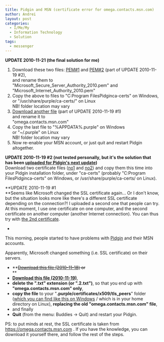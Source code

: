 ```yaml
---
title: Pidgin and MSN (certificate error for omega.contacts.msn.com)
author: Andrei
layout: post
categories:
  - I/Me/My
  - Information Technology
  - Solution
tags:
  - messenger
---
```

**UPDATE 2010-11-21 (the final solution for me)**

1.  Download these two files: [PEM#1][1] and [PEM#2][2] (part of UPDATE 2010-11-19 #2),  
    and rename them to  
    "Microsoft\_Secure\_Server\_Authority\_2010.pem" and  
    "Microsoft\_Internet\_Authority_2010.pem"
2.  Copy the above to files to "C:Program FilesPidginca-certs" on Windows,  
    or "/usr/share/purple/ca-certs/" on Linux  
    NB! folder location may vary
3.  [Download another file][3] (part of UPDATE 2010-11-19 #1)  
    and rename it to  
    "omega.contacts.msn.com"
4.  Copy the last file to "%APPDATA%.purple" on Windows  
    or "~/.purple" on Linux  
    NB! folder location may vary
5.  Now re-enable your MSN account, or just quit and restart Pidgin altogether.

**UPDATE 2010-11-19 #2 (not tested personally, but it's the solution that has been [uploaded for Pidgin's next update][4])**  
Download two certificate files ([no1][1] and [no2][2]) and copy them this time into your Pidgin installation folder, under "ca-certs" (probably "C:Program FilesPidginca-certs" on Windows, or /usr/share/purple/ca-certs/ on Linux).

**UPDATE 2010-11-19 #1  
**Seems like Microsoft changed the SSL certificate again... Or I don't know, but the situation looks more like there's a different SSL certificate depending on the connection?! I uploaded a second one that people can try. At this moment, I use one certificate on one computer, and the second certificate on another computer (another Internet connection). You can thus try with [the 2nd certificate][3].

-

This morning, people started to have problems with [Pidgin][5] and their MSN accounts.

Apparently, Microsoft changed something (i.e. SSL certificate) on their servers.

*   **<span style="text-decoration: line-through;"><a href="http://files.andreineculau.com/projects/pidgin/omega.contacts.msn.com.txt">Download this file (2010-11-18)</a> or </span>  
    **
*   **[Download this file (2010-11-19)][3]**,
*   **delete the ".txt" extension (or ".2.txt")**, so that you end up with **"omega.contacts.msn.com" only**,
*   **copy the file** to your "**.purple/certificates/x509/tls_peers**" folder ([which you can find like this on Windows][6] / which is in your home directory on Linux), **replacing the old "omega.contacts.msn.com" file**,
*   and finally
*   **Quit** (from the menu: Buddies -> Quit) and restart your Pidgin.

PS: to put minds at rest, the SSL certificate is taken from <https://omega.contacts.msn.com> . If you have the knowledge, you can download it yourself there, and follow the rest of the steps.

 [1]: http://developer.pidgin.im/viewmtn/revision/downloadfile/cd236baf6d00f3e1561a40974ce1828b793ea187/share/ca-certs/Microsoft_Secure_Server_Authority_2010.pem
 [2]: http://developer.pidgin.im/viewmtn/revision/downloadfile/cd236baf6d00f3e1561a40974ce1828b793ea187/share/ca-certs/Microsoft_Internet_Authority_2010.pem
 [3]: http://files.andreineculau.com/projects/pidgin/omega.contacts.msn.com.2.txt
 [4]: http://developer.pidgin.im/viewmtn/revision/info/cd236baf6d00f3e1561a40974ce1828b793ea187
 [5]: http://www.pidgin.im
 [6]: http://developer.pidgin.im/wiki/Using%20Pidgin#Whereismy.purpledirectory